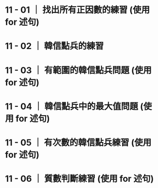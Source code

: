 # 11 - 01 ｜ 找出所有正因數的練習 (使用 for 述句)

# 11 - 02 ｜ 韓信點兵的練習

# 11 - 03 ｜ 有範圍的韓信點兵問題 (使用 for 述句)

# 11 - 04 ｜ 韓信點兵中的最大值問題 (使用 for 述句)

# 11 - 05 ｜ 有次數的韓信點兵練習 (使用 for 述句)

# 11 - 06 ｜ 質數判斷練習 (使用 for 述句)

